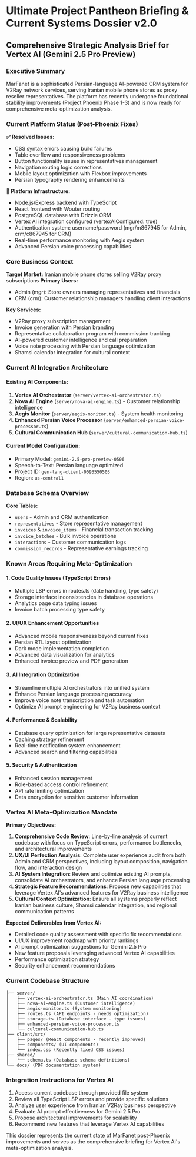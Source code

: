 # Ultimate Project Pantheon Briefing & Current Systems Dossier v2.0
## Comprehensive Strategic Analysis Brief for Vertex AI (Gemini 2.5 Pro Preview)

### Executive Summary
MarFanet is a sophisticated Persian-language AI-powered CRM system for V2Ray network services, serving Iranian mobile phone stores as proxy reseller representatives. The platform has recently undergone foundational stability improvements (Project Phoenix Phase 1-3) and is now ready for comprehensive meta-optimization analysis.

### Current Platform Status (Post-Phoenix Fixes)
**✅ Resolved Issues:**
- CSS syntax errors causing build failures
- Table overflow and responsiveness problems
- Button functionality issues in representatives management
- Navigation routing logic corrections
- Mobile layout optimization with Flexbox improvements
- Persian typography rendering enhancements

**🔄 Platform Infrastructure:**
- Node.js/Express backend with TypeScript
- React frontend with Wouter routing
- PostgreSQL database with Drizzle ORM
- Vertex AI integration configured (vertexAIConfigured: true)
- Authentication system: username/password (mgr/m867945 for Admin, crm/c867945 for CRM)
- Real-time performance monitoring with Aegis system
- Advanced Persian voice processing capabilities

### Core Business Context
**Target Market:** Iranian mobile phone stores selling V2Ray proxy subscriptions
**Primary Users:** 
- Admin (mgr): Store owners managing representatives and financials
- CRM (crm): Customer relationship managers handling client interactions

**Key Services:**
- V2Ray proxy subscription management
- Invoice generation with Persian branding
- Representative collaboration program with commission tracking
- AI-powered customer intelligence and call preparation
- Voice note processing with Persian language optimization
- Shamsi calendar integration for cultural context

### Current AI Integration Architecture

#### Existing AI Components:
1. **Vertex AI Orchestrator** (`server/vertex-ai-orchestrator.ts`)
2. **Nova AI Engine** (`server/nova-ai-engine.ts`) - Customer relationship intelligence
3. **Aegis Monitor** (`server/aegis-monitor.ts`) - System health monitoring
4. **Enhanced Persian Voice Processor** (`server/enhanced-persian-voice-processor.ts`)
5. **Cultural Communication Hub** (`server/cultural-communication-hub.ts`)

#### Current Model Configuration:
- Primary Model: `gemini-2.5-pro-preview-0506`
- Speech-to-Text: Persian language optimized
- Project ID: `gen-lang-client-0093550503`
- Region: `us-central1`

### Database Schema Overview
**Core Tables:**
- `users` - Admin and CRM authentication
- `representatives` - Store representative management
- `invoices` & `invoice_items` - Financial transaction tracking
- `invoice_batches` - Bulk invoice operations
- `interactions` - Customer communication logs
- `commission_records` - Representative earnings tracking

### Known Areas Requiring Meta-Optimization

#### 1. Code Quality Issues (TypeScript Errors)
- Multiple LSP errors in routes.ts (date handling, type safety)
- Storage interface inconsistencies in database operations
- Analytics page data typing issues
- Invoice batch processing type safety

#### 2. UI/UX Enhancement Opportunities
- Advanced mobile responsiveness beyond current fixes
- Persian RTL layout optimization
- Dark mode implementation completion
- Advanced data visualization for analytics
- Enhanced invoice preview and PDF generation

#### 3. AI Integration Optimization
- Streamline multiple AI orchestrators into unified system
- Enhance Persian language processing accuracy
- Improve voice note transcription and task automation
- Optimize AI prompt engineering for V2Ray business context

#### 4. Performance & Scalability
- Database query optimization for large representative datasets
- Caching strategy refinement
- Real-time notification system enhancement
- Advanced search and filtering capabilities

#### 5. Security & Authentication
- Enhanced session management
- Role-based access control refinement
- API rate limiting optimization
- Data encryption for sensitive customer information

### Vertex AI Meta-Optimization Mandate

**Primary Objectives:**
1. **Comprehensive Code Review**: Line-by-line analysis of current codebase with focus on TypeScript errors, performance bottlenecks, and architectural improvements
2. **UX/UI Perfection Analysis**: Complete user experience audit from both Admin and CRM perspectives, including layout composition, navigation flow, and interaction design
3. **AI System Integration**: Review and optimize existing AI prompts, consolidate AI orchestrators, and enhance Persian language processing
4. **Strategic Feature Recommendations**: Propose new capabilities that leverage Vertex AI's advanced features for V2Ray business intelligence
5. **Cultural Context Optimization**: Ensure all systems properly reflect Iranian business culture, Shamsi calendar integration, and regional communication patterns

**Expected Deliverables from Vertex AI:**
- Detailed code quality assessment with specific fix recommendations
- UI/UX improvement roadmap with priority rankings
- AI prompt optimization suggestions for Gemini 2.5 Pro
- New feature proposals leveraging advanced Vertex AI capabilities
- Performance optimization strategy
- Security enhancement recommendations

### Current Codebase Structure
```
├── server/
│   ├── vertex-ai-orchestrator.ts (Main AI coordination)
│   ├── nova-ai-engine.ts (Customer intelligence)
│   ├── aegis-monitor.ts (System monitoring)
│   ├── routes.ts (API endpoints - needs optimization)
│   ├── storage.ts (Database interface - type issues)
│   ├── enhanced-persian-voice-processor.ts
│   └── cultural-communication-hub.ts
├── client/src/
│   ├── pages/ (React components - recently improved)
│   ├── components/ (UI components)
│   └── index.css (Recently fixed CSS issues)
├── shared/
│   └── schema.ts (Database schema definitions)
└── docs/ (PDF documentation system)
```

### Integration Instructions for Vertex AI
1. Access current codebase through provided file system
2. Review all TypeScript LSP errors and provide specific solutions
3. Analyze user experience from Iranian V2Ray business perspective
4. Evaluate AI prompt effectiveness for Gemini 2.5 Pro
5. Propose architectural improvements for scalability
6. Recommend new features that leverage Vertex AI capabilities

This dossier represents the current state of MarFanet post-Phoenix improvements and serves as the comprehensive briefing for Vertex AI's meta-optimization analysis.